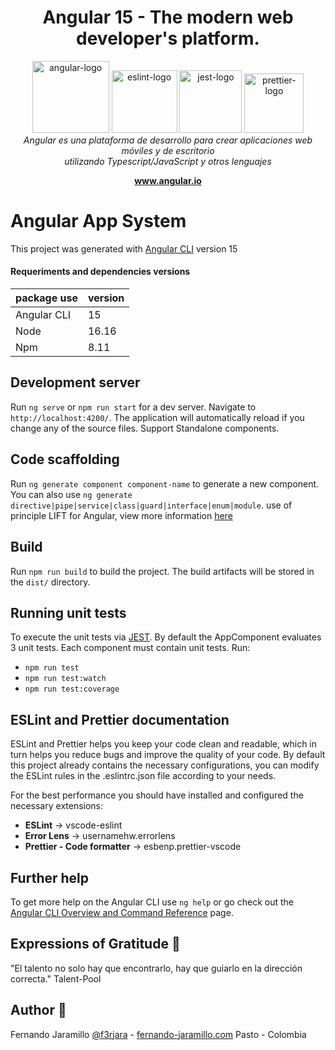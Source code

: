 <h1 align="center">Angular 15 - The modern web developer's platform.</h1>

<p align="center">
  <img src="https://github.com/angular/angular/raw/main/aio/src/assets/images/logos/angular/angular.png" alt="angular-logo" width="123px" height="115px"/>

  <img src="https://dbaeumer.gallerycdn.vsassets.io/extensions/dbaeumer/vscode-eslint/2.4.0/1675676105903/Microsoft.VisualStudio.Services.Icons.Default" alt="eslint-logo" width="105px" height="100px"/>

  <img src="https://cdn.freebiesupply.com/logos/large/2x/jest-logo-png-transparent.png" alt="jest-logo" width="100px" height="100px"/>

  <img src="https://seeklogo.com/images/P/prettier-logo-D5C5197E37-seeklogo.com.png" alt="prettier-logo" width="95px" height="95px"/>

  <br>
  <i>Angular es una plataforma de desarrollo para crear aplicaciones web móviles y de escritorio <br> utilizando Typescript/JavaScript y otros lenguajes</i>
  <br>
</p>

<p align="center">
  <a href="https://www.angular.io" target="_blank">
    <strong>www.angular.io</strong>
  </a>
  <br>
</p>


# Angular App System

This project was generated with [Angular CLI](https://github.com/angular/angular-cli) version 15

#### Requeriments and dependencies versions

|  package use  |  version  |
|---------------|-----------|
|  Angular CLI  |  15       |
|  Node         |  16.16    |
|  Npm          |  8.11     |


## Development server

Run `ng serve` or `npm run start` for a dev server. Navigate to `http://localhost:4200/`. The application will automatically reload if you change any of the source files.
Support Standalone components. 

## Code scaffolding

Run `ng generate component component-name` to generate a new component. You can also use `ng generate directive|pipe|service|class|guard|interface|enum|module`. use of principle LIFT for Angular,  view more information [here](https://alejandria.pragma.com.co/books/estandares-frontend/page/principio-lift-para-angular)

## Build

Run `npm run build` to build the project. The build artifacts will be stored in the `dist/` directory.

## Running unit tests

To execute the unit tests via [JEST](https://jestjs.io/docs/getting-startedo). By default the AppComponent evaluates 3 unit tests. Each component must contain unit tests.
Run:
- `npm run test` 
- `npm run test:watch` 
- `npm run test:coverage` 

## ESLint and Prettier documentation

ESLint and Prettier helps you keep your code clean and readable, which in turn helps you reduce bugs and improve the quality of your code. By default this project already contains the necessary configurations, you can modify the ESLint rules in the .eslintrc.json file according to your needs.

For the best performance you should have installed and configured the necessary extensions:
- **ESLint** -> vscode-eslint
- **Error Lens** -> usernamehw.errorlens
- **Prettier - Code formatter** -> esbenp.prettier-vscode

## Further help

To get more help on the Angular CLI use `ng help` or go check out the [Angular CLI Overview and Command Reference](https://angular.io/cli) page.


## Expressions of Gratitude 🎁

"El talento no solo hay que encontrarlo, hay que guiarlo en la dirección correcta."
Talent-Pool

## Author 🤖

Fernando Jaramillo [@f3rjara](https://www.instagram.com/f3rjara/) - [fernando-jaramillo.com](https://www.fernando-jaramillo.com/)
Pasto - Colombia 
